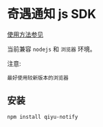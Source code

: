 # 奇遇通知 js SDK

[使用方法参见](https://github.com/QiYuTechDev/notify-js-demo)

当前兼容 `nodejs` 和 `浏览器` 环境。

注意:

    最好使用较新版本的浏览器

## 安装

```shell
npm install qiyu-notify
```
